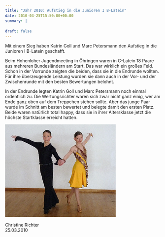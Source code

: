 ```yaml
---
title: "Jahr 2010: Aufstieg in die Junioren I B-Latein"
date: 2010-03-25T15:50:00+00:00
summary: |
    
draft: false
---
```


Mit einem Sieg haben Katrin Goll und Marc Petersmann den Aufstieg in die Junioren I B-Latein geschafft.

Beim Hohenloher Jugendmeeting in Öhringen waren in C-Latein 18 Paare aus mehreren Bundesländern am Start. Das war wirklich ein großes Feld. Schon in der Vorrunde zeigten die beiden, dass sie in die Endrunde wollten. Für ihre überzeugende Leistung wurden sie dann auch in der Vor- und der Zwischenrunde mit den besten Bewertungen belohnt.

In der Endrunde legten Katrin Goll und Marc Petersmann noch einmal ordentlich zu. Die Wertungsrichter waren sich zwar nicht ganz einig, wer am Ende ganz oben auf dem Treppchen stehen sollte. Aber das junge Paar wurde im Schnitt am besten bewertet und belegte damit den ersten Platz. Beide waren natürlich total happy, dass sie in ihrer Altersklasse jetzt die höchste Startklasse erreicht hatten.

![Katrin und Marc](20100325.jpg)

Christine Richter  
 25.03.2010


